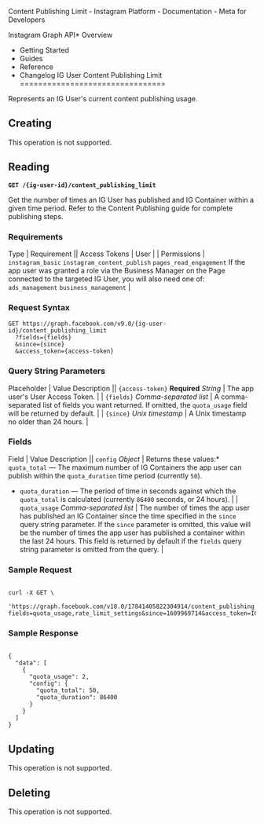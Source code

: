 
Content Publishing Limit - Instagram Platform - Documentation - Meta for Developers










Instagram Graph API* Overview
* Getting Started
* Guides
* Reference
* Changelog
IG User Content Publishing Limit
================================


Represents an IG User's current content publishing usage.


Creating
--------


This operation is not supported.


Reading
-------


**`GET /{ig-user-id}/content_publishing_limit`**


Get the number of times an IG User has published and IG Container within a given time period. Refer to the Content Publishing guide for complete publishing steps.


### Requirements




 Type | Requirement || Access Tokens | User |
| Permissions | `instagram_basic`
`instagram_content_publish`
`pages_read_engagement`
If the app user was granted a role via the Business Manager on the Page connected to the targeted IG User, you will also need one of:
`ads_management`
`business_management` |

### Request Syntax



```
GET https://graph.facebook.com/v9.0/{ig-user-id}/content_publishing_limit
  ?fields={fields}
  &since={since}
  &access_token={access-token}
```
### Query String Parameters




 
 Placeholder
  | 
 Value Description
  || `{access-token}`
**Required**
*String* | The app user's User Access Token. |
| `{fields}`
*Comma-separated list* | A comma-separated list of fields you want returned. If omitted, the `quota_usage` field will be returned by default. |
| `{since}`
*Unix timestamp* | A Unix timestamp no older than 24 hours. |

### Fields




 
 Field
  | 
 Value Description
  || `config`
*Object* | Returns these values:* `quota_total` — The maximum number of IG Containers the app user can publish within the `quota_duration` time period (currently `50`).
* `quota_duration` — The period of time in seconds against which the `quota_total` is calculated (currently `86400` seconds, or 24 hours).
 |
| `quota_usage`
*Comma-separated list* | The number of times the app user has published an IG Container since the time specified in the `since` query string parameter. If the `since` parameter is omitted, this value will be the number of times the app user has published a container within the last 24 hours. This field is returned by default if the `fields` query string parameter is omitted from the query. |

### Sample Request



```

curl -X GET \
  'https://graph.facebook.com/v18.0/17841405822304914/content_publishing_limit?fields=quota_usage,rate_limit_settings&since=1609969714&access_token=IGQVJ...'

```
### Sample Response



```

{
  "data": [
    {
      "quota_usage": 2,
      "config": {
        "quota_total": 50,
        "quota_duration": 86400
      }
    }
  ]
}

```
Updating
--------


This operation is not supported.


Deleting
--------


This operation is not supported.







































 
